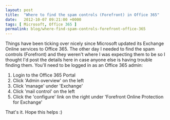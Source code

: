 ```yaml
---
layout: post
title:  "Where to find the spam controls (Forefront) in Office 365"
date:   2012-10-07 09:21:00 +0000
tags: [ Microsoft, Office 365 ]
permalink: blog/where-find-spam-controls-forefront-office-365
---
```

Things have been ticking over nicely since Microsoft updated its Exchange Online services to Office 365. The other day I needed to find the spam controls (Forefront) and they weren't where I was expecting them to be so I thought I'd post the details here in case anyone else is having trouble finding them. You'll need to be logged in as an Office 365 admin:

1. Login to the Office 365 Portal
2. Click 'Admin overview' on the left
3. Click 'manage' under 'Exchange'
4. Click 'mail control' on the left
5. Click the 'configure' link on the right under 'Forefront Online Protection for Exchange'

That's it. Hope this helps :)